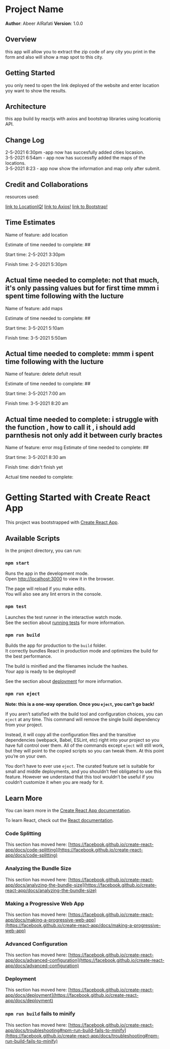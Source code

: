 # Project Name

**Author**: Abeer AlRafati
**Version**: 1.0.0 

## Overview
this app will allow you to extract the zip code of any city you print in the form and also will show a map spot to this city.  
## Getting Started
you only need to open the link deployed of the website and enter location yoy want to show the results.

## Architecture
this app build by reactjs with axios and bootstrap libraries using locationiq API.

## Change Log

2-5-2021 6:30pm -app now has succesfully added cities locasion.  
3-5-2021 6:54am - app now has successfly added the maps of the locations.  
3-5-2021 8:23 - app now show the information and map only after submit.  


## Credit and Collaborations

resources used:

[link to LocationIQ!](https://locationiq.com/)
[link to Axios!](https://www.npmjs.com/package/axios)
[link to Bootstrap!](https://react-bootstrap.github.io/)


## Time Estimates  

Name of feature: add location

Estimate of time needed to complete: ##

Start time: 2-5-2021 3:30pm

Finish time: 2-5-2021 5:30pm

Actual time needed to complete: not that much, it's only passing values but for first time mmm i spent time following with the lucture
--------------------------
Name of feature: add maps

Estimate of time needed to complete: ##

Start time: 3-5-2021 5:10am

Finish time: 3-5-2021 5:50am

Actual time needed to complete:   mmm i spent time following with the lucture
------------------------
Name of feature: delete defult result

Estimate of time needed to complete: ##

Start time: 3-5-2021 7:00 am

Finish time: 3-5-2021 8:20 am

Actual time needed to complete:  i struggle with the function , how to call it , i should add parnthesis not only add it between curly bractes
---------------------------
Name of feature: error msg
Estimate of time needed to complete: ##

Start time: 3-5-2021 8:30 am

Finish time: didn't finish yet

Actual time needed to complete:  


# Getting Started with Create React App

This project was bootstrapped with [Create React App](https://github.com/facebook/create-react-app).

## Available Scripts

In the project directory, you can run:

### `npm start`

Runs the app in the development mode.\
Open [http://localhost:3000](http://localhost:3000) to view it in the browser.

The page will reload if you make edits.\
You will also see any lint errors in the console.

### `npm test`

Launches the test runner in the interactive watch mode.\
See the section about [running tests](https://facebook.github.io/create-react-app/docs/running-tests) for more information.

### `npm run build`

Builds the app for production to the `build` folder.\
It correctly bundles React in production mode and optimizes the build for the best performance.

The build is minified and the filenames include the hashes.\
Your app is ready to be deployed!

See the section about [deployment](https://facebook.github.io/create-react-app/docs/deployment) for more information.

### `npm run eject`

**Note: this is a one-way operation. Once you `eject`, you can’t go back!**

If you aren’t satisfied with the build tool and configuration choices, you can `eject` at any time. This command will remove the single build dependency from your project.

Instead, it will copy all the configuration files and the transitive dependencies (webpack, Babel, ESLint, etc) right into your project so you have full control over them. All of the commands except `eject` will still work, but they will point to the copied scripts so you can tweak them. At this point you’re on your own.

You don’t have to ever use `eject`. The curated feature set is suitable for small and middle deployments, and you shouldn’t feel obligated to use this feature. However we understand that this tool wouldn’t be useful if you couldn’t customize it when you are ready for it.

## Learn More

You can learn more in the [Create React App documentation](https://facebook.github.io/create-react-app/docs/getting-started).

To learn React, check out the [React documentation](https://reactjs.org/).

### Code Splitting

This section has moved here: [https://facebook.github.io/create-react-app/docs/code-splitting](https://facebook.github.io/create-react-app/docs/code-splitting)

### Analyzing the Bundle Size

This section has moved here: [https://facebook.github.io/create-react-app/docs/analyzing-the-bundle-size](https://facebook.github.io/create-react-app/docs/analyzing-the-bundle-size)

### Making a Progressive Web App

This section has moved here: [https://facebook.github.io/create-react-app/docs/making-a-progressive-web-app](https://facebook.github.io/create-react-app/docs/making-a-progressive-web-app)

### Advanced Configuration

This section has moved here: [https://facebook.github.io/create-react-app/docs/advanced-configuration](https://facebook.github.io/create-react-app/docs/advanced-configuration)

### Deployment

This section has moved here: [https://facebook.github.io/create-react-app/docs/deployment](https://facebook.github.io/create-react-app/docs/deployment)

### `npm run build` fails to minify

This section has moved here: [https://facebook.github.io/create-react-app/docs/troubleshooting#npm-run-build-fails-to-minify](https://facebook.github.io/create-react-app/docs/troubleshooting#npm-run-build-fails-to-minify)
